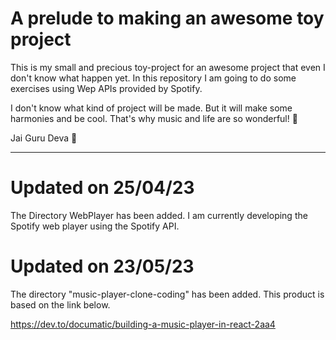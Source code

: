 # A prelude to making an awesome toy project

This is my small and precious toy-project for an awesome project that even I don't know what happen yet.
In this repository I am going to do some exercises using Wep APIs provided by Spotify.

I don't know what kind of project will be made.
But it will make some harmonies and be cool.
That's why music and life are so wonderful! 🤣

Jai Guru Deva 🚀

---

# Updated on 25/04/23

The Directory WebPlayer has been added.
I am currently developing the Spotify web player using the Spotify API.

# Updated on 23/05/23

The directory "music-player-clone-coding" has been added.
This product is based on the link below.

https://dev.to/documatic/building-a-music-player-in-react-2aa4
